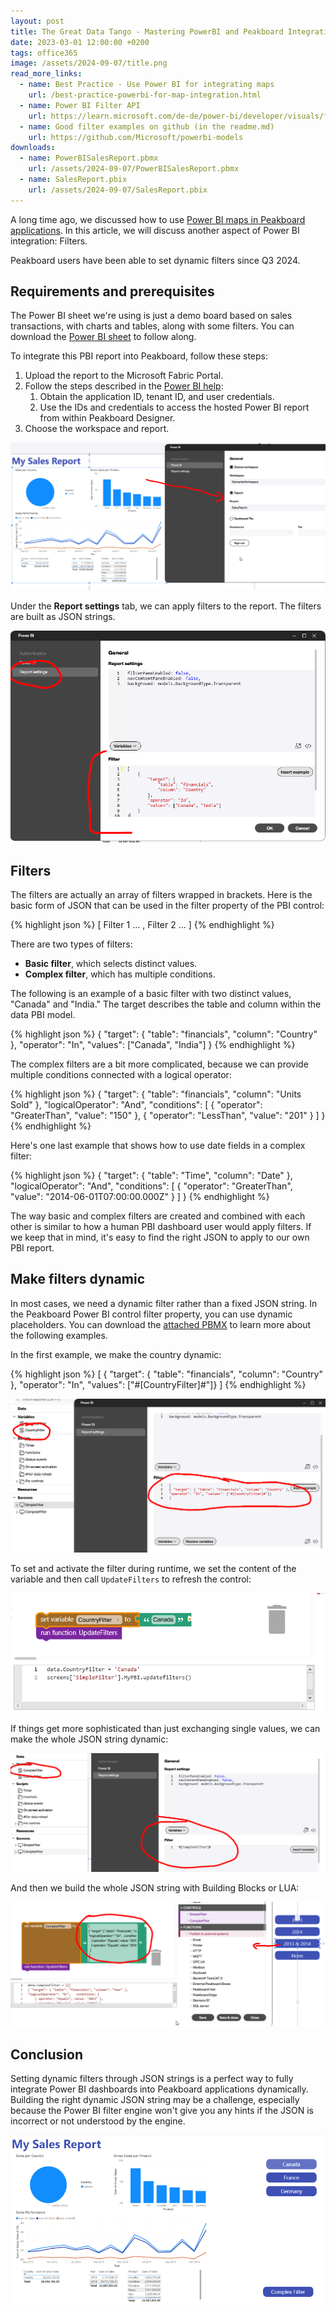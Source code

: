 ```yaml
---
layout: post
title: The Great Data Tango - Mastering PowerBI and Peakboard Integration with Filters
date: 2023-03-01 12:00:00 +0200
tags: office365 
image: /assets/2024-09-07/title.png
read_more_links:
  - name: Best Practice - Use Power BI for integrating maps
    url: /best-practice-powerbi-for-map-integration.html
  - name: Power BI Filter API
    url: https://learn.microsoft.com/de-de/power-bi/developer/visuals/filter-api
  - name: Good filter examples on github (in the readme.md)
    url: https://github.com/Microsoft/powerbi-models
downloads:
  - name: PowerBISalesReport.pbmx
    url: /assets/2024-09-07/PowerBISalesReport.pbmx
  - name: SalesReport.pbix
    url: /assets/2024-09-07/SalesReport.pbix
---
```

A long time ago, we discussed how to use [Power BI maps in Peakboard applications](/best-practice-powerbi-for-map-integration.html). In this article, we will discuss another aspect of Power BI integration: Filters. 

Peakboard users have been able to set dynamic filters since Q3 2024.

## Requirements and prerequisites

The Power BI sheet we're using is just a demo board based on sales transactions, with charts and tables, along with some filters. You can download the [Power BI sheet](/assets/2024-09-07/SalesReport.pbix) to follow along.

To integrate this PBI report into Peakboard, follow these steps:
1. Upload the report to the Microsoft Fabric Portal.
2. Follow the steps described in the [Power BI help](https://help.peakboard.com/controls/Extended/en-power-bi.html):
    1. Obtain the application ID, tenant ID, and user credentials.
    2. Use the IDs and credentials to access the hosted Power BI report from within Peakboard Designer.
3. Choose the workspace and report.

![image](/assets/2024-09-07/010.png)

Under the **Report settings** tab, we can apply filters to the report. The filters are built as JSON strings.

![image](/assets/2024-09-07/020.png)

## Filters

The filters are actually an array of filters wrapped in brackets. Here is the basic form of JSON that can be used in the filter property of the PBI control: 

{% highlight json %}
[
      Filter 1 ...
    ,
      Filter 2 ...
]
{% endhighlight %}

There are two types of filters:
* **Basic filter**, which selects distinct values.
* **Complex filter**, which has multiple conditions.

The following is an example of a basic filter with two distinct values, "Canada" and "India." The target describes the table and column within the data PBI model.

{% highlight json %}
{
    "target": {
        "table": "financials",
        "column": "Country"
    },
    "operator": "In",
    "values": ["Canada", "India"]
}
{% endhighlight %}

The complex filters are a bit more complicated, because we can provide multiple conditions connected with a logical operator:

{% highlight json %}
{
    "target": {
        "table": "financials",
        "column": "Units Sold"
    },
    "logicalOperator": "And",
    "conditions": [
        {
            "operator": "GreaterThan",
            "value": "150"
        },
        {
            "operator": "LessThan",
            "value": "201"
        }
    ]
}
{% endhighlight %}

Here's one last example that shows how to use date fields in a complex filter:

{% highlight json %}
{
  "target": {
    "table": "Time",
    "column": "Date"
  },
  "logicalOperator": "And",
  "conditions": [
    {
      "operator": "GreaterThan",
      "value": "2014-06-01T07:00:00.000Z"
    }
  ]
}
{% endhighlight %}

The way basic and complex filters are created and combined with each other is similar to how a human PBI dashboard user would apply filters. If we keep that in mind, it's easy to find the right JSON to apply to our own PBI report.

## Make filters dynamic

In most cases, we need a dynamic filter rather than a fixed JSON string. In the Peakboard Power BI control filter property, you can use dynamic placeholders. You can download the [attached PBMX](/assets/2024-09-07/PowerBISalesReport.pbmx) to learn more about the following examples.

In the first example, we make the country dynamic:

{% highlight json %}
[
{ "target": { "table": "financials", "column": "Country" },
"operator": "In", "values": ["#[CountryFilter]#"]}
]
{% endhighlight %}

![image](/assets/2024-09-07/030.png)

To set and activate the filter during runtime, we set the content of the variable and then call `UpdateFilters` to refresh the control:

![image](/assets/2024-09-07/040.png)

If things get more sophisticated than just exchanging single values, we can make the whole JSON string dynamic:

![image](/assets/2024-09-07/050.png)

And then we build the whole JSON string with Building Blocks or LUA:

![image](/assets/2024-09-07/060.png)

## Conclusion

Setting dynamic filters through JSON strings is a perfect way to fully integrate Power BI dashboards into Peakboard applications dynamically. Building the right dynamic JSON string may be a challenge, especially because the Power BI filter engine won't give you any hints if the JSON is incorrect or not understood by the engine.  

![image](/assets/2024-09-07/result.gif)

